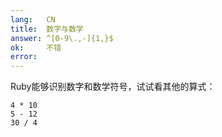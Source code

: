 ```yaml
---
lang:   CN
title:  数字与数学
answer: ^[0-9\.,-]{1,}$
ok:     不错
error:  
---
```


Ruby能够识别数字和数学符号，试试看其他的算式：

    4 * 10
    5 - 12
    30 / 4